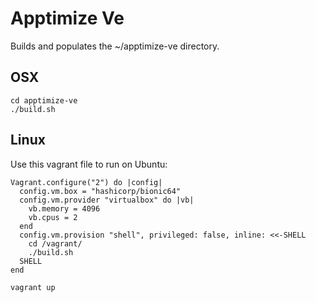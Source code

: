 # Apptimize Ve

Builds and populates the ~/apptimize-ve directory.

## OSX

```
cd apptimize-ve
./build.sh
```

## Linux

Use this vagrant file to run on Ubuntu:

```
Vagrant.configure("2") do |config|
  config.vm.box = "hashicorp/bionic64"
  config.vm.provider "virtualbox" do |vb|
    vb.memory = 4096
    vb.cpus = 2
  end
  config.vm.provision "shell", privileged: false, inline: <<-SHELL
    cd /vagrant/
    ./build.sh
  SHELL
end
```

```
vagrant up
```
